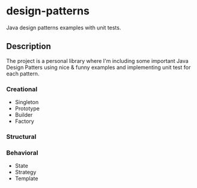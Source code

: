 # design-patterns
Java design patterns examples with unit tests.  

## Description
The project is a personal library where I'm including some important Java Design Patters using nice & funny examples and implementing unit test for each pattern.

### Creational
- Singleton
- Prototype
- Builder
- Factory
### Structural
### Behavioral
- State
- Strategy
- Template


